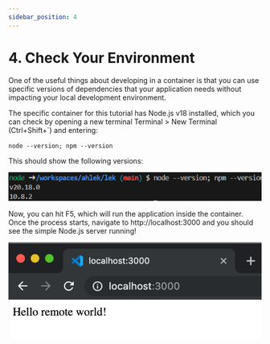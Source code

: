```yaml
---
sidebar_position: 4
---
```


# 4. Check Your Environment

One of the useful things about developing in a container is that you can use specific versions of dependencies that your application needs without impacting your local development environment.

The specific container for this tutorial has Node.js v18 installed, which you can check by opening a new terminal Terminal > New Terminal (Ctrl+Shift+`) and entering:

```
node --version; npm --version
```

This should show the following versions:

![alt text](image-7.png)

Now, you can hit F5, which will run the application inside the container. Once the process starts, navigate to http://localhost:3000 and you should see the simple Node.js server running!

![alt text](image-8.png)